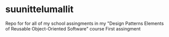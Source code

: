 # suunittelumallit
Repo for for all of my school assingments in my "Design Patterns Elements of Reusable Object-Oriented Software" course
First assingment
